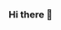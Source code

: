 ### Hi there 👋

<!--
**em-em-D/EM-EM-D** is a ✨ _special_ ✨ repository because its `README.md` (this file) appears on your GitHub profile.
https://raw.githubusercontent.com/sagar-viradiya/sagar-viradiya/master/resources/banner.png

Here are some ideas to get you started:

- 🔭 I’m currently working on ...
- 🌱 I’m currently learning ...
- 👯 I’m looking to collaborate on ...
- 🤔 I’m looking for help with ...
- 💬 Ask me about ...
## 📫 How to reach me: ...
- 😄 Pronouns: ...
- ⚡ Fun fact: ...
-->
